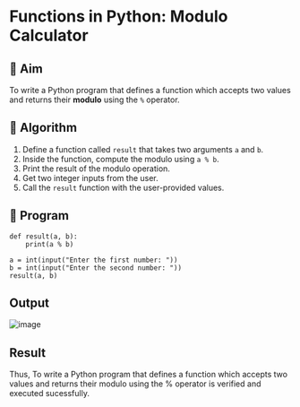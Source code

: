 # Functions in Python: Modulo Calculator

## 🎯 Aim
To write a Python program that defines a function which accepts two values and returns their **modulo** using the `%` operator.

## 🧠 Algorithm
1. Define a function called `result` that takes two arguments `a` and `b`.
2. Inside the function, compute the modulo using `a % b`.
3. Print the result of the modulo operation.
4. Get two integer inputs from the user.
5. Call the `result` function with the user-provided values.

## 🧾 Program
    def result(a, b):
        print(a % b)
    
    a = int(input("Enter the first number: "))
    b = int(input("Enter the second number: "))
    result(a, b)


## Output
![image](https://github.com/user-attachments/assets/8c5528bc-1ebe-4e16-92db-5251db37eb9c)

## Result
Thus, To write a Python program that defines a function which accepts two values and returns their modulo using the % operator is verified and executed sucessfully.
